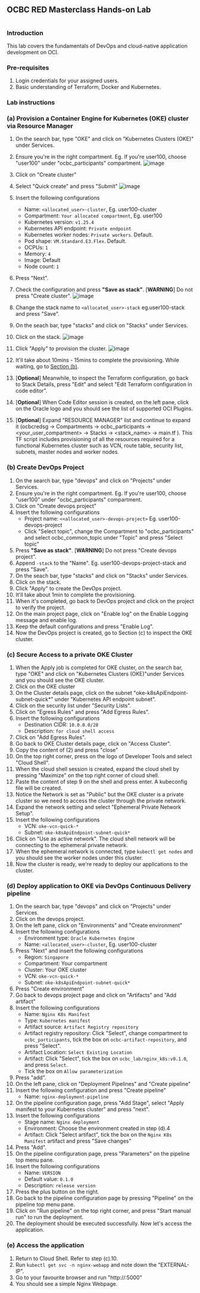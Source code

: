 ## OCBC RED Masterclass Hands-on Lab
#

### **Introduction**
This lab covers the fundamentals of DevOps and cloud-native application development on OCI.

### **Pre-requisites**
1. Login credentials for your assigned users.
2. Basic understanding of Terraform, Docker and Kubernetes.

### **Lab instructions**

### **(a) Provision a Container Engine for Kubernetes (OKE) cluster via Resource Manager**

1. On the search bar, type "OKE" and click on "Kubernetes Clusters (OKE)" under Services.
2. Ensure you're in the right compartment. Eg. If you're user100, choose "user100" under "ocbc_participants" compartment.
![image](img/1.%20select_compartment.png)
3. Click on "Create cluster"
4. Select "Quick create" and press "Submit"
![image](img/2.%20quick_create_cluster.png)
5. Insert the following configurations

    - Name: `<allocated_user>-cluster`, Eg. user100-cluster
    - Compartment: `Your allocated compartment`, Eg. user100
    - Kubernetes version: `v1.25.4`
    - Kubernetes API endpoint: `Private endpoint`
    - Kubernetes worker nodes: `Private workers`. Default.
    - Pod shape: `VM.Standard.E3.Flex`. Default.
    - OCPUs: `1`
    - Memory: `4`
    - Image: Default
    - Node count: `1`

6. Press "Next".
7. Check the configuration and press **"Save as stack"**. [**WARNING**] Do not press "Create cluster".
![image](img/3.%20save%20as%20stack.png)
8. Change the stack name to `<allocated_user>-stack` eg.user100-stack and press "Save".
9. On the seach bar, type "stacks" and click on "Stacks" under Services.
10. Click on the stack.
![image](img/4.%20view_stack_oke.png)
11. Click "Apply" to provision the cluster.
![image](img/5.%20apply_stack_job_oke.png)
12. It'll take about 10mins - 15mins to complete the provisioning. While waiting, go to [Section (b)](redme.md#).
13. [**Optional**] Meanwhile, to inspect the Terraform configuration, go back to Stack Details, press "Edit" and select "Edit Terraform configuration in code editor". 
14. [**Optional**] When Code Editor session is created, on the left pane, click on the Oracle logo and you should see the list of supported OCI Plugins. 
15. [**Optional**] Expand "RESOURCE MANAGER" list and continue to expand it (ocbcredsg -> Compartments -> ocbc_participants -> <your_user_compartment> -> Stacks -> <stack_name> -> main.tf ). This TF script includes provisioning of all the resources required for a functional Kubernetes cluster such as VCN, route table, security list, subnets, master nodes and worker nodes.

### **(b) Create DevOps Project**

1. On the search bar, type "devops" and click on "Projects" under Services.
2. Ensure you're in the right compartment. Eg. If you're user100, choose "user100" under "ocbc_participants" compartment.
3. Click on "Create devops project"
4. Insert the following configurations
    - Project name: `<<allocated_user>-devops-project>` Eg. user100-devops-project
    - Click "Select topic", change the Compartment to "ocbc_participants" and select ocbc_common_topic under "Topic" and press "Select topic"
5. Press **"Save as stack"**. [**WARNING**] Do not press "Create devops project".
6. Append `-stack` to the "Name". Eg. user100-devops-project-stack and press "Save".
7. On the seach bar, type "stacks" and click on "Stacks" under Services.
8. Click on the stack.
9. Click "Apply" to create the DevOps project.
10. It'll take about 1min to complete the provisioning.
11. When it's completed, go back to DevOps project and click on the project to verify the project.
12. On the main project page, click on "Enable log" on the Enable Logging message and enable log.
13. Keep the default configurations and press "Enable Log".
12. Now the DevOps project is created, go to Section (c) to inspect the OKE cluster.

### **(c) Secure Access to a private OKE Cluster**

1. When the Apply job is completed for OKE cluster, on the search bar, type "OKE" and click on "Kubernetes Clusters (OKE)"under Services and you should see the OKE cluster.
2. Click on the OKE cluster
3. On the Cluster details page, click on the subnet "oke-k8sApiEndpoint-subnet-quick*" under "Kubernetes API endpoint subnet".
4. Click on the security list under "Security Lists".
5. Click on "Egress Rules" and press "Add Egress Rules".
6. Insert the following configurations
    - Destination CIDR: `10.0.0.0/28`
    - Description: `for cloud shell access`
7. Click on "Add Egress Rules".
8. Go back to OKE Cluster details page, click on "Access Cluster".
9. Copy the content of (2) and press "close"
10. On the top right corner, press on the logo of Developer Tools and select "Cloud Shell".
11. When the cloud shell session is created, expand the cloud shell by pressing "Maximize" on the top right corner of cloud shell.
12. Paste the content of step 9 on the shell and press enter. A kubeconfig file will be created.
13. Notice the Network is set as "Public" but the OKE cluster is a private cluster so we need to access the cluster through the private network. 
14. Expand the network setting and select "Ephemeral Private Network Setup". 
15. Insert the following configurations
    - VCN: `oke-vcn-quick-*`
    - Subnet: `oke-k8sApiEndpoint-subnet-quick*`
16. Click on "Use as active network". The cloud shell network will be connecting to the ephemeral private network.
17. When the ephemeral network is connected, type `kubectl get nodes` and you should see the worker nodes under this cluster.
18. Now the cluster is ready, we're ready to deploy our applications to the cluster.

### **(d) Deploy application to OKE via DevOps Continuous Delivery pipeline**

1. On the search bar, type "devops" and click on "Projects" under Services.
2. Click on the devops project.
3. On the left pane, click on "Environments" and "Create environment"
4. Insert the following configurations
    - Environment type: `Oracle Kubernetes Engine`
    - Name: `<allocated_user>-cluster`, Eg. user100-cluster
5. Press "Next" and insert the following configurations
    - Region:  `Singapore`
    - Compartment: Your compartment
    - Cluster: Your OKE cluster
    - VCN: `oke-vcn-quick-*`
    - Subnet: `oke-k8sApiEndpoint-subnet-quick*`
6. Press "Create environment"
7. Go back to devops project page and click on "Artifacts" and "Add artifact"
8. Insert the following configurations
    - Name: `Nginx K8s Manifest`
    - Type: `Kubernetes manifest`
    - Artifact source: `Artifact Registry repository`
    - Artifact registry repository: Click "Select", change compartment to `ocbc_participants`, tick the box on `ocbc-artifact-repository`, and press "Select".
    - Artifact Location: `Select Existing Location`
    - Artifact: Click "Select", tick the box on `ocbc_lab/nginx_k8s:v0.1.0`, and press `Select`.
    - Tick the box on `Allow parameterization`
9. Press "add".
10. On the left pane, click on "Deployment Pipelines" and "Create pipeline"
11. Insert the following configuration and press "Create pipeline"
    - Name: `nginx-deployment-pipeline`
12. On the pipeline configuration page, press "Add Stage", select "Apply manifest to your Kubernetes cluster" and press "next".
13. Insert the following configurations
    - Stage name: `Nginx deployment`
    - Environment: Choose the environment created in step (d).4
    - Artifact: Click "Select artifact", tick the box on the `Nginx K8s Manifest` artifact and press "Save changes"
14. Press "Add".
15. On the pipeline configuration page, press "Parameters" on the pipeline top menu pane.
16. Insert the following configurations
    - Name: `VERSION`
    - Default value: `0.1.0`
    - Description: `release version`
17. Press the plus button on the right.
18. Go back to the pipeline configuration page by pressing "Pipeline" on the pipeline top menu pane.
19. Click on "Run pipeline" on the top right corner, and press "Start manual run" to run the deployment.
20. The deployment should be executed successfully. Now let's access the application.

### **(e) Access the application**

1. Return to Cloud Shell. Refer to step (c).10.
2. Run `kubectl get svc -n nginx-webapp` and note down the "EXTERNAL-IP".
3. Go to your favourite browser and run "http://<EXTERNAL-IP>:5000" 
4. You should see a simple Nginx Webpage.